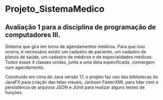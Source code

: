 # Projeto_SistemaMedico
 <h2>Avaliação 1 para a disciplina de programação de computadores III.</h2>

 <p>Sistema que gira em torno de agendamentos médicos. Para que isso ocorra, é necessário existir um cadastro de paciente, um cadastro de planos de saúde, um cadastro de médicos e de especialidades médicas. Todos essas 4 classes unidas, junto a uma data especificada, convergem num agendamento.</p>
 
 <p>Construído em cima do Java versão 17, o projeto faz uso das bibliotecas do JavaFX para criação das telas visuais, Jackson FasterXML para lidar com a persistência de arquivos JSON e JUnit para realizar alguns testes de funções.</p> 
 
